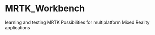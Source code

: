 # MRTK_Workbench
learning and testing MRTK Possibilities for multiplatform Mixed Reality applications

